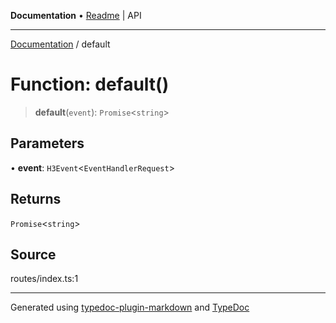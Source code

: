 **Documentation** • [Readme](../README.md) \| API

***

[Documentation](../globals.md) / default

# Function: default()

> **default**(`event`): `Promise`\<`string`\>

## Parameters

• **event**: `H3Event`\<`EventHandlerRequest`\>

## Returns

`Promise`\<`string`\>

## Source

routes/index.ts:1

***

Generated using [typedoc-plugin-markdown](https://www.npmjs.com/package/typedoc-plugin-markdown) and [TypeDoc](https://typedoc.org/)
